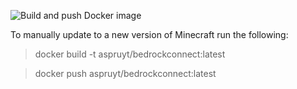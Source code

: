 ![Build and push Docker image](https://github.com/aspruyt/bedrockconnect/actions/workflows/docker-publish.yml/badge.svg)

To manually update to a new version of Minecraft run the following:

> docker build -t aspruyt/bedrockconnect:latest

> docker push aspruyt/bedrockconnect:latest
